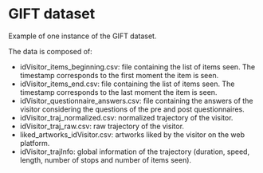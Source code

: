 # GIFT dataset

Example of one instance of the GIFT dataset.


The data is composed of: 
- idVisitor_items_beginning.csv: file containing the list of items seen. The timestamp corresponds to the first moment the item is seen.
- idVisitor_items_end.csv: file containing the list of items seen. The timestamp corresponds to the last moment the item is seen.
- idVisitor_questionnaire_answers.csv: file containing the answers of the visitor considering the questions of the pre and post questionnaires.
- idVisitor_traj_normalized.csv: normalized trajectory of the visitor.
- idVisitor_traj_raw.csv: raw trajectory of the visitor.
- liked_artworks_idVisitor.csv: artworks liked by the visitor on the web platform.
- idVisitor_trajInfo: global information of the trajectory (duration, speed, length, number of stops and number of items seen). 
